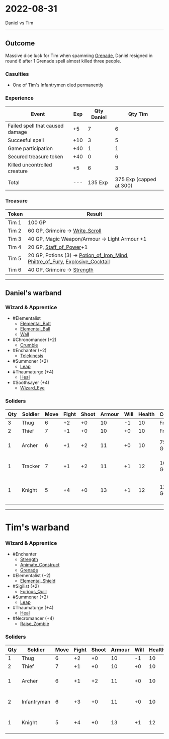 # 2022-08-31
Daniel vs Tim

---

## Outcome
Massive dice luck for Tim when spamming [Grenade](../doc/spells/Grenade.md), Daniel resigned in round 6 after 1 Grenade spell almost killed three people. 

### Casulties
- One of Tim's Infantrymen died permanently

### Experience
| Event                           | Exp | Qty Daniel | Qty Tim                 |
| ------------------------------- | --- | ---------- | ----------------------- |
| Failed spell that caused damage | +5  | 7          | 6                       |
| Succesful spell                 | +10 | 3          | 5                       |
| Game participation              | +40 | 1          | 1                       |
| Secured treasure token          | +40 | 0          | 6                       |
| Killed uncontrolled creature    | +5  | 6          | 3                       |
| Total                           | --- | 135 Exp    | 375 Exp (capped at 300) |

### Treasure
| Token | Result                                                                                     |
| ----- | ------------------------------------------------------------------------------------------ |
| Tim 1 | 100 GP                                                                                     |
| Tim 2 | 60 GP, Grimoire -> [Write_Scroll](../doc/spells/Write_Scroll.md)                                                        |
| Tim 3 | 40 GP, Magic Weapon/Armour -> Light Armour +1                                              |
| Tim 4 | 20 GP, [Staff_of_Power](../doc/equipment/Staff_of_Power.md)+1                                                                |
| Tim 5 | 20 GP, Potions (3) -> [Potion_of_Iron_Mind](../doc/equipment/Potion_of_Iron_Mind.md), [Philtre_of_Fury](../doc/equipment/Philtre_of_Fury.md), [Explosive_Cocktail](../doc/equipment/Explosive_Cocktail.md) |
| Tim 6 | 40 GP, Grimoire -> [Strength](../doc/spells/Strength.md)                                                                                           |


---

## Daniel's warband
### Wizard & Apprentice
- #Elementalist
	- [Elemental_Bolt](../doc/spells/Elemental_Bolt.md)
	- [Elemental_Ball](../doc/spells/Elemental_Ball.md)
	- [Wall](../doc/spells/Wall.md)
- #Chronomancer (+2)
	- [Crumble](../doc/spells/Crumble.md)
- #Enchanter (+2)
	- [Telekinesis](../doc/spells/Telekinesis.md)
- #Summoner (+2) 
	- [Leap](../doc/spells/Leap.md)
- #Thaumaturge (+4)
	- [Heal](../doc/spells/Heal.md)
- #Soothsayer (+4)
	- [Wizard_Eye](../doc/spells/Wizard_Eye.md)

### Soliders
| Qty | Soldier | Move | Fight | Shoot | Armour | Will | Health | Cost   | Notes                                                     |
| --- | ------- | ---- | ----- | ----- | ------ | ---- | ------ | ------ | --------------------------------------------------------- |
| 3   | Thug    | 6    | +2    | +0    | 10     | -1   | 10     | Free   | [Hand_Weapon](../doc/equipment/Hand_Weapon.md)                                           |
| 2   | Thief   | 7    | +1    | +0    | 10     | +0   | 10     | Free   | [Dagger](../doc/equipment/Dagger.md)                                                |
| 1   | Archer  | 6    | +1    | +2    | 11     | +0   | 10     | 75 GC  | [Bow](../doc/equipment/Bow.md), [Quiver](../doc/equipment/Quiver.md), [Dagger](../doc/equipment/Dagger.md), [Light_Armour](../doc/equipment/Light_Armour.md)         |
| 1   | Tracker | 7    | +1    | +2    | 11     | +1   | 12     | 100 GC | [Staff](../doc/equipment/Staff.md), [Bow](../doc/equipment/Bow.md), [Quiver](../doc/equipment/Quiver.md), [Light_Armour](../doc/equipment/Light_Armour.md)          |
| 1   | Knight  | 5    | +4    | +0    | 13     | +1   | 12     | 125 GC | [Hand_Weapon](../doc/equipment/Hand_Weapon.md), [Dagger](../doc/equipment/Dagger.md), [Shield](../doc/equipment/Shield.md), [Heavy_Armour](../doc/equipment/Heavy_Armour.md) |


---

# Tim's warband
### Wizard & Apprentice
- #Enchanter 
	- [Strength](../doc/spells/Strength.md)
	- [Animate_Construct](../doc/spells/Animate_Construct.md)
	- [Grenade](../doc/spells/Grenade.md)
- #Elementalist  (+2)
	- [Elemental_Shield](../doc/spells/Elemental_Shield.md)
- #Sigilist  (+2)
	- [Furious_Quill](../doc/spells/Furious_Quill.md)
- #Summoner (+2) 
	- [Leap](../doc/spells/Leap.md)
- #Thaumaturge (+4)
	- [Heal](../doc/spells/Heal.md)
- #Necromancer  (+4)
	- [Raise_Zombie](../doc/spells/Raise_Zombie.md)

### Soliders
| Qty | Soldier | Move | Fight | Shoot | Armour | Will | Health | Cost   | Notes                                                     |
| --- | ------- | ---- | ----- | ----- | ------ | ---- | ------ | ------ | --------------------------------------------------------- |
| 1   | Thug    | 6    | +2    | +0    | 10     | -1   | 10     | Free   | [Hand_Weapon](../doc/equipment/Hand_Weapon.md)                                           |
| 2   | Thief   | 7    | +1    | +0    | 10     | +0   | 10     | Free   | [Dagger](../doc/equipment/Dagger.md)                                                |
| 1   | Archer  | 6    | +1    | +2    | 11     | +0   | 10     | 75 GC  | [Bow](../doc/equipment/Bow.md), [Quiver](../doc/equipment/Quiver.md), [Dagger](../doc/equipment/Dagger.md), [Light_Armour](../doc/equipment/Light_Armour.md)         |
| 2  | Infantryman | 6    | +3    | +0    | 11     | +0   | 10     | 50 GC |     [Two-Handed_Weapon](../doc/equipment/Two-Handed_Weapon.md), [Light_Armour](../doc/equipment/Light_Armour.md)      |
| 1   | Knight  | 5    | +4    | +0    | 13     | +1   | 12     | 125 GC | [Hand_Weapon](../doc/equipment/Hand_Weapon.md), [Dagger](../doc/equipment/Dagger.md), [Shield](../doc/equipment/Shield.md), [Heavy_Armour](../doc/equipment/Heavy_Armour.md) |
